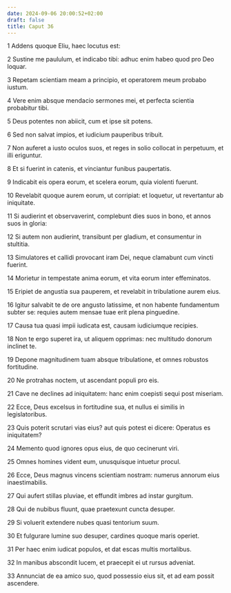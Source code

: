 ```yaml
---
date: 2024-09-06 20:00:52+02:00
draft: false
title: Caput 36
---
```





1 Addens quoque Eliu, haec locutus est:

2 Sustine me paululum, et indicabo tibi: adhuc enim habeo quod pro Deo loquar.

3 Repetam scientiam meam a principio, et operatorem meum probabo iustum.

4 Vere enim absque mendacio sermones mei, et perfecta scientia probabitur tibi.

5 Deus potentes non abiicit, cum et ipse sit potens.

6 Sed non salvat impios, et iudicium pauperibus tribuit.

7 Non auferet a iusto oculos suos, et reges in solio collocat in perpetuum, et illi eriguntur.

8 Et si fuerint in catenis, et vinciantur funibus paupertatis.

9 Indicabit eis opera eorum, et scelera eorum, quia violenti fuerunt.

10 Revelabit quoque aurem eorum, ut corripiat: et loquetur, ut revertantur ab iniquitate.

11 Si audierint et observaverint, complebunt dies suos in bono, et annos suos in gloria:

12 Si autem non audierint, transibunt per gladium, et consumentur in stultitia.

13 Simulatores et callidi provocant iram Dei, neque clamabunt cum vincti fuerint.

14 Morietur in tempestate anima eorum, et vita eorum inter effeminatos.

15 Eripiet de angustia sua pauperem, et revelabit in tribulatione aurem eius.

16 Igitur salvabit te de ore angusto latissime, et non habente fundamentum subter se: requies autem mensae tuae erit plena pinguedine.

17 Causa tua quasi impii iudicata est, causam iudiciumque recipies.

18 Non te ergo superet ira, ut aliquem opprimas: nec multitudo donorum inclinet te.

19 Depone magnitudinem tuam absque tribulatione, et omnes robustos fortitudine.

20 Ne protrahas noctem, ut ascendant populi pro eis.

21 Cave ne declines ad iniquitatem: hanc enim coepisti sequi post miseriam.

22 Ecce, Deus excelsus in fortitudine sua, et nullus ei similis in legislatoribus.

23 Quis poterit scrutari vias eius? aut quis potest ei dicere: Operatus es iniquitatem?

24 Memento quod ignores opus eius, de quo cecinerunt viri.

25 Omnes homines vident eum, unusquisque intuetur procul.

26 Ecce, Deus magnus vincens scientiam nostram: numerus annorum eius inaestimabilis.

27 Qui aufert stillas pluviae, et effundit imbres ad instar gurgitum.

28 Qui de nubibus fluunt, quae praetexunt cuncta desuper.

29 Si voluerit extendere nubes quasi tentorium suum.

30 Et fulgurare lumine suo desuper, cardines quoque maris operiet.

31 Per haec enim iudicat populos, et dat escas multis mortalibus.

32 In manibus abscondit lucem, et praecepit ei ut rursus adveniat.

33 Annunciat de ea amico suo, quod possessio eius sit, et ad eam possit ascendere.

